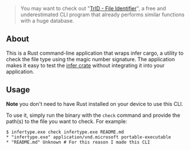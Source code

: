 > You may want to check out "[TrID - File Identifier](https://mark0.net/soft-trid-e.html)", a free and underestimated CLI program that already performs similar functions with a huge database.

## About

This is a Rust command-line application that wraps infer cargo, a utility to check the file type using the magic number signature. The application makes it easy to test the [infer crate](https://docs.rs/infer/latest/infer/) without integrating it into your application.


## Usage

**Note** you don't need to have Rust installed on your device to use this CLI.

To use it, simply run the binary with the `check` command and provide the path(s) to the file you want to check. For example:

```console
$ infertype.exe check infertype.exe README.md
* "infertype.exe" application/vnd.microsoft portable-executable
* "README.md" Unknown # For this reason I made this CLI
```
